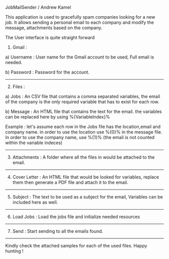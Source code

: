 JobMailSender / Andrew Kamel

This application is used to gracefully spam companies looking for a new job.
It allows sending a personal email to each company and modify the message, attachments based on the company.

The User interface is quite straight forward

1) Gmail :

a) Username : User name for the Gmail account to be used, Full email is needed.

b) Password : Password for the account.

------------------

2) Files :

a) Jobs : An CSV file that contains a comma separated variables, the email of the company is the only required variable that has to exist for each row.

b) Message : An HTML file that contains the text for the email. the variables can be replaced here by using %{VariableIndex}%

Example : let's assume each row in the Jobs file has the location,email and company name.
in order to use the location use %{0}% in the message file. In order to use the company name, use %{1}% (the email is not counted within the variable indeces)

------------------

3) Attachments : A folder where all the files in would be attached to the email.

------------------

4) Cover Letter : An HTML file that would be looked for variables, replace them then generate a PDF file and attach it to the email.

------------------

5) Subject : The text to be used as a subject for the email, Variables can be included here as well.

------------------

6) Load Jobs : Load the jobs file and initialize needed resources

------------------

7) Send : Start sending to all the emails found.

------------------
Kindly check the attached samples for each of the used files.
Happy hunting !

